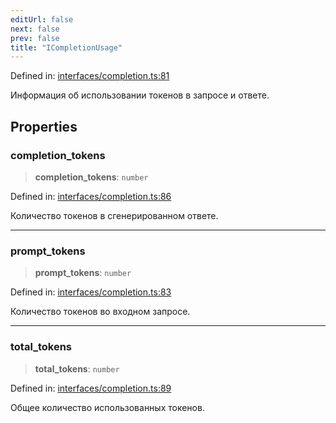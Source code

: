 ```yaml
---
editUrl: false
next: false
prev: false
title: "ICompletionUsage"
---
```


Defined in: [interfaces/completion.ts:81](https://github.com/zloishavrin/gigachat-node/blob/73ed16d3e69f1a2db708863e616d3d5cae700e52/src/interfaces/completion.ts#L81)

Информация об использовании токенов в запросе и ответе.

## Properties

### completion\_tokens

> **completion\_tokens**: `number`

Defined in: [interfaces/completion.ts:86](https://github.com/zloishavrin/gigachat-node/blob/73ed16d3e69f1a2db708863e616d3d5cae700e52/src/interfaces/completion.ts#L86)

Количество токенов в сгенерированном ответе.

***

### prompt\_tokens

> **prompt\_tokens**: `number`

Defined in: [interfaces/completion.ts:83](https://github.com/zloishavrin/gigachat-node/blob/73ed16d3e69f1a2db708863e616d3d5cae700e52/src/interfaces/completion.ts#L83)

Количество токенов во входном запросе.

***

### total\_tokens

> **total\_tokens**: `number`

Defined in: [interfaces/completion.ts:89](https://github.com/zloishavrin/gigachat-node/blob/73ed16d3e69f1a2db708863e616d3d5cae700e52/src/interfaces/completion.ts#L89)

Общее количество использованных токенов.
